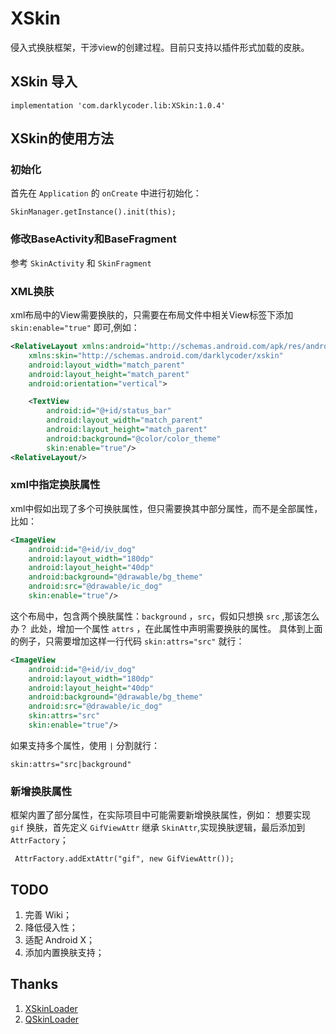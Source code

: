# XSkin

侵入式换肤框架，干涉view的创建过程。目前只支持以插件形式加载的皮肤。

## **XSkin 导入**

```
implementation 'com.darklycoder.lib:XSkin:1.0.4'
```

## **XSkin的使用方法**

### **初始化**

首先在 `Application` 的 `onCreate` 中进行初始化：

```
SkinManager.getInstance().init(this);
```

### **修改BaseActivity和BaseFragment**

参考 `SkinActivity` 和 `SkinFragment`

### **XML换肤**

xml布局中的View需要换肤的，只需要在布局文件中相关View标签下添加 `skin:enable="true"` 即可,例如：

``` xml
<RelativeLayout xmlns:android="http://schemas.android.com/apk/res/android"
    xmlns:skin="http://schemas.android.com/darklycoder/xskin"
    android:layout_width="match_parent"
    android:layout_height="match_parent"
    android:orientation="vertical">

    <TextView
        android:id="@+id/status_bar"
        android:layout_width="match_parent"
        android:layout_height="match_parent"
        android:background="@color/color_theme"
        skin:enable="true"/>
<RelativeLayout/>
``` 

### **xml中指定换肤属性**

xml中假如出现了多个可换肤属性，但只需要换其中部分属性，而不是全部属性，比如：

``` xml
<ImageView
    android:id="@+id/iv_dog"
    android:layout_width="180dp"
    android:layout_height="40dp"
    android:background="@drawable/bg_theme"
    android:src="@drawable/ic_dog" 
    skin:enable="true"/>
```

这个布局中，包含两个换肤属性：`background` ，`src`，假如只想换 `src` ,那该怎么办？
此处，增加一个属性 `attrs` ，在此属性中声明需要换肤的属性。
具体到上面的例子，只需要增加这样一行代码 `skin:attrs="src"` 就行：

```xml
<ImageView
    android:id="@+id/iv_dog"
    android:layout_width="180dp"
    android:layout_height="40dp"
    android:background="@drawable/bg_theme"
    android:src="@drawable/ic_dog" 
    skin:attrs="src"
    skin:enable="true"/>
```

如果支持多个属性，使用 `|` 分割就行：

``` 
skin:attrs="src|background"
```

### **新增换肤属性**

框架内置了部分属性，在实际项目中可能需要新增换肤属性，例如：
想要实现 `gif` 换肤，首先定义 `GifViewAttr` 继承 `SkinAttr`,实现换肤逻辑，最后添加到 `AttrFactory`；

```
 AttrFactory.addExtAttr("gif", new GifViewAttr());
```

## **TODO**

1. 完善 Wiki；
2. 降低侵入性；
3. 适配 Android X；
4. 添加内置换肤支持；

## **Thanks**

1. [XSkinLoader](https://github.com/WindySha/XSkinLoader)
2. [QSkinLoader](https://github.com/qqliu10u/QSkinLoader)
